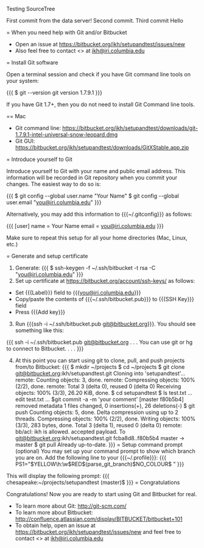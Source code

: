 Testing SourceTree

First commit from the data server!
Second commit.
Third commit
Hello

= When you need help with Git and/or Bitbucket

* Open an issue at https://bitbucket.org/ikh/setupandtest/issues/new
* Also feel free to contact <<user ikh>> at ikh@iri.columbia.edu 

= Install Git software

Open a terminal session and check if you have Git command line tools on your system:

{{{
$ git --version 
git version 1.7.9.1
}}}

If you have Git 1.7+, then you do not need to install Git Command line tools. 

== Mac

* Git command line:  https://bitbucket.org/ikh/setupandtest/downloads/git-1.7.9.1-intel-universal-snow-leopard.dmg
* Git GUI: https://bitbucket.org/ikh/setupandtest/downloads/GitXStable.app.zip

= Introduce yourself to Git

Introduce yourself to Git with your name and public email address. This information will be recorded in Git repository when you commit your changes. The easiest way to do so is:

{{{
$ git config --global user.name "Your Name"
$ git config --global user.email "you@iri.columbia.edu"
}}}

Alternatively, you may add this information to {{{~/.gitconfig}}} as follows: 

{{{
[user]
       name = Your Name
       email = you@iri.columbia.edu
}}}

Make sure to repeat this setup for all your home directories (Mac, Linux, etc.) 

= Generate and setup certificate

1. Generate:
{{{
$ ssh-keygen -f ~/.ssh/bitbucket -t rsa -C "you@iri.columbia.edu"
}}}
2. Set up certificate at https://bitbucket.org/account/ssh-keys/ as follows:
* Set {{{Label}}} field to {{{you@iri.columbia.edu}}} 
* Copy/paste the contents of {{{~/.ssh/bitbucket.pub}}} to {{{SSH Key}}} field 
* Press {{{Add key}}}

3. Run {{{ssh -i ~/.ssh/bitbucket.pub git@bitbucket.org}}}. You should see something like this:

{{{
ssh -i ~/.ssh/bitbucket.pub git@bitbucket.org
. . .
You can use git or hg to connect to Bitbucket. 
. . .
}}}

4. At this point you can start using git to clone, pull, and push projects from/to Bitbucket:
{{{
$ mkdir ~/projects
$ cd ~/projects
$ git clone git@bitbucket.org:ikh/setupandtest.git
Cloning into 'setupandtest'...
remote: Counting objects: 3, done.
remote: Compressing objects: 100% (2/2), done.
remote: Total 3 (delta 0), reused 0 (delta 0)
Receiving objects: 100% (3/3), 26.20 KiB, done.
$ cd setupandtest
$ ls
test.txt
... edit test.txt ...
$git commit -a -m 'your comment'
[master f80b5b4] removed metadata
 1 files changed, 0 insertions(+), 26 deletions(-)
$ git push 
Counting objects: 5, done.
Delta compression using up to 2 threads.
Compressing objects: 100% (2/2), done.
Writing objects: 100% (3/3), 283 bytes, done.
Total 3 (delta 1), reused 0 (delta 0)
remote: bb/acl: ikh is allowed. accepted payload.
To git@bitbucket.org:ikh/setupandtest.git
   fcba8d8..f80b5b4  master -> master
$ git pull
Already up-to-date.
}}}
= Setup command prompt (optional)
You may set up your command prompt to show which branch you are on. Add the following line to your {{{~/.profile}}}:
{{{
PS1="$YELLOW\h:\w$RED\$(parse_git_branch)$NO_COLOUR\$ "
}}}

This will display the following prompt:
{{{
chesapeake:~/projects/setupandtest (master)$ 
}}}
= Congratulations

Congratulations! Now you are ready to start using Git and Bitbucket for real.

* To learn more about Git:  http://git-scm.com/
* To learn more about Bitbucket: http://confluence.atlassian.com/display/BITBUCKET/bitbucket+101
* To obtain help, open an issue at https://bitbucket.org/ikh/setupandtest/issues/new and feel free to contact <<user ikh>> at ikh@iri.columbia.edu


